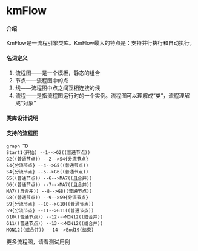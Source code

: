 # kmFlow

#### 介绍
KmFlow是一流程引擎类库。KmFlow最大的特点是：支持并行执行和自动执行。

#### 名词定义
1. 流程图——是一个模板，静态的组合
2. 节点——流程图中的点
3. 线——流程图中点之间互相连接的线
4. 流程——是指流程图运行时的一个实例。流程图可以理解成“类”，流程理解成“对象”

#### 类库设计说明

#### 支持的流程图

```mermaid
graph TD
Start1(开始) --1-->G2((普通节点)) 
G2((普通节点)) --2-->S4{分流节点} 
S4{分流节点} --4-->G5((普通节点)) 
S4{分流节点} --5-->G6((普通节点)) 
G5((普通节点)) --6-->MA7((且合并)) 
G6((普通节点)) --7-->MA7((且合并)) 
MA7((且合并)) --8-->G8((普通节点)) 
G8((普通节点)) --9-->S9{分流节点} 
S9{分流节点} --10-->G10((普通节点)) 
S9{分流节点} --11-->G11((普通节点)) 
G10((普通节点)) --12-->MON12((或合并)) 
G11((普通节点)) --13-->MON12((或合并)) 
MON12((或合并)) --14-->End19(结束)
```

更多流程图，请看测试用例


